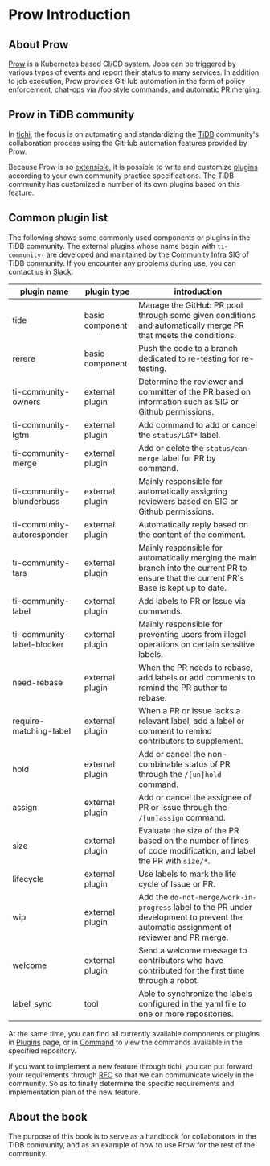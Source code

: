 # Prow Introduction

## About Prow

[Prow](https://github.com/kubernetes/test-infra/tree/master/prow) is a Kubernetes based CI/CD system. 
Jobs can be triggered by various types of events and report their status to many services. In addition to job execution, Prow provides GitHub automation in the form of policy enforcement, chat-ops via /foo style commands, and automatic PR merging.

## Prow in TiDB community

In [tichi](https://github.com/ti-community-infra/tichi), the focus is on automating and standardizing the [TiDB](https://github.com/pingcap/tidb) community's collaboration process using the GitHub automation features provided by Prow.

Because Prow is so [extensible](https://github.com/kubernetes/test-infra/tree/master/prow/plugins), it is possible to write and customize [plugins](https://github.com/ti-community-infra/tichi/tree/master/internal/pkg/externalplugins) according to your own community practice specifications.
The TiDB community has customized a number of its own plugins based on this feature.

## Common plugin list

The following shows some commonly used components or plugins in the TiDB community. The external plugins whose name begin with `ti-community-` are developed and maintained by the [Community Infra SIG](https://developer.tidb.io/SIG/community-infra) of TiDB community. If you encounter any problems during use, you can contact us in [Slack](https://slack.tidb.io/invite?team=tidb-community&channel=sig-community-infra&ref=github).

| plugin name                | plugin type     | introduction                                                                                                                                   |
| -------------------------- | --------------- | ---------------------------------------------------------------------------------------------------------------------------------------------- |
| tide                       | basic component | Manage the GitHub PR pool through some given conditions and automatically merge PR that meets the conditions.                                  |
| rerere                     | basic component | Push the code to a branch dedicated to re-testing for re-testing.                                                                              |
| ti-community-owners        | external plugin | Determine the reviewer and committer of the PR based on information such as SIG or Github permissions.                                         |
| ti-community-lgtm          | external plugin | Add command to add or cancel the `status/LGT*` label.                                                                                          |
| ti-community-merge         | external plugin | Add or delete the `status/can-merge` label for PR by command.                                                                                  |
| ti-community-blunderbuss   | external plugin | Mainly responsible for automatically assigning reviewers based on SIG or Github permissions.                                                   |
| ti-community-autoresponder | external plugin | Automatically reply based on the content of the comment.                                                                                       |
| ti-community-tars          | external plugin | Mainly responsible for automatically merging the main branch into the current PR to ensure that the current PR's Base is kept up to date.      |
| ti-community-label         | external plugin | Add labels to PR or Issue via commands.                                                                                                        |
| ti-community-label-blocker | external plugin | Mainly responsible for preventing users from illegal operations on certain sensitive labels.                                                   |
| need-rebase                | external plugin | When the PR needs to rebase, add labels or add comments to remind the PR author to rebase.                                                     |
| require-matching-label     | external plugin | When a PR or Issue lacks a relevant label, add a label or comment to remind contributors to supplement.                                        |
| hold                       | external plugin | Add or cancel the non-combinable status of PR through the `/[un]hold` command.                                                                 |
| assign                     | external plugin | Add or cancel the assignee of PR or Issue through the `/[un]assign` command.                                                                   |
| size                       | external plugin | Evaluate the size of the PR based on the number of lines of code modification, and label the PR with `size/*`.                                 |
| lifecycle                  | external plugin | Use labels to mark the life cycle of Issue or PR.                                                                                              |
| wip                        | external plugin | Add the `do-not-merge/work-in-progress` label to the PR under development to prevent the automatic assignment of reviewer and PR merge.        |
| welcome                    | external plugin | Send a welcome message to contributors who have contributed for the first time through a robot.                                                |
| label_sync                 | tool            | Able to synchronize the labels configured in the yaml file to one or more repositories.                                                        |

At the same time, you can find all currently available components or plugins in [Plugins](https://prow.tidb.io/plugins) page, or in [Command](https://prow.tidb.io/command-help) to view the commands available in the specified repository.

If you want to implement a new feature through tichi, you can put forward your requirements through [RFC](https://github.com/ti-community-infra/rfcs) so that we can communicate widely in the community. So as to finally determine the specific requirements and implementation plan of the new feature.

## About the book

The purpose of this book is to serve as a handbook for collaborators in the TiDB community, and as an example of how to use Prow for the rest of the community.

